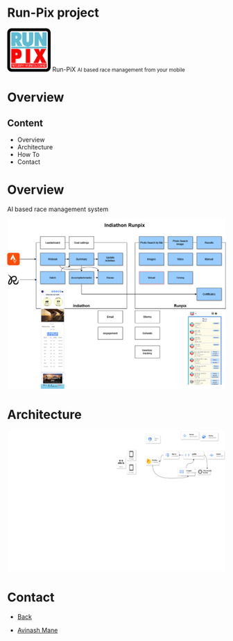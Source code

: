 # Run-Pix project

<img src="images/logo.png" alt="Run-Pix" width="100"/> <span style="font-size: '2 rem';"> Run-PiX <small> AI based race management from your mobile</small></span>

# Overview

## Content

* Overview
* Architecture
* How To
* Contact

# Overview

AI based race management system

![App](images/overview.png)

# Architecture

![Diagram](images/cloud.png)

# Contact

* [Back](runpix-docs/)

* [Avinash Mane](https://avinashmane.github.io/)
